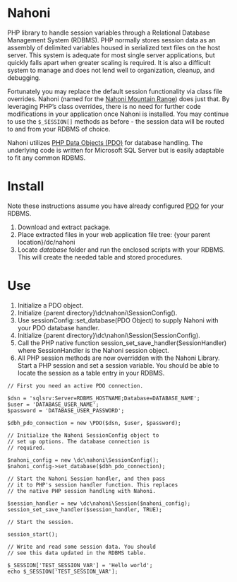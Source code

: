 # Nahoni
PHP library to handle session variables through a Relational Database Management System (RDBMS). PHP normally stores session data as an assembly of delimited variables housed in serialized text files on the host server. This system is adequate for most single server applications, but quickly falls apart when greater scaling is required. It is also a difficult system to manage and does not lend well to organization, cleanup, and debugging.

Fortunately you may replace the default session functionality via class file overrides. Nahoni (named for the [Nahoni Mountain Range](http://www.geodata.us/canada_names_maps/maps.php?featureid=KAENM&f=312)) does just that. By leveraging PHP’s class overrides, there is no need for further code modifications in your application once Nahoni is installed. You may continue to use the <code>$_SESSION[]</code> methods as before - the session data will be routed to and from your RDBMS of choice.

Nahoni utilizes [PHP Data Objects (PDO)](https://www.php.net/manual/en/book.pdo.php) for database handling. The underlying code is written for Microsoft SQL Server but is easily adaptable to fit any common RDBMS.  

# Install
Note these instructions assume you have already configured [PDO](https://www.php.net/manual/en/book.pdo.php) for your RDBMS.

1. Download and extract package.
1. Place extracted files in your web application file tree: {your parent location}/dc/nahoni
1. Locate _database_ folder and run the enclosed scripts with your RDBMS. This will create the needed table and stored procedures.

# Use
1. Initialize a PDO object.
1. Initialize {parent directory}\dc\nahoni\SessionConfig().
1. Use sessionConfig::set_database(PDO Object) to supply Nahoni with your PDO database handler.
1. Initialize {parent directory}\dc\nahoni\Session(SessionConfig). 
1. Call the PHP native function session_set_save_handler(SessionHandler) where SessionHandler is the Nahoni session object.
1. All PHP session methods are now overridden with the Nahoni Library. Start a PHP session and set a session variable. You should be able to locate the session as a table entry in your RDBMS.

```	
// First you need an active PDO connection.

$dsn = 'sqlsrv:Server=RDBMS_HOSTNAME;Database=DATABASE_NAME';
$user = 'DATABASE_USER_NAME';
$password = 'DATABASE_USER_PASSWORD';

$dbh_pdo_connection = new \PDO($dsn, $user, $password);

// Initialize the Nahoni SessionConfig object to
// set up options. The database connection is
// required.

$nahoni_config = new \dc\nahoni\SessionConfig();
$nahoni_config->set_database($dbh_pdo_connection);

// Start the Nahoni Session handler, and then pass
// it to PHP's session handler function. This replaces
// the native PHP session handling with Nahoni.

$session_handler = new \dc\nahoni\Session($nahoni_config);
session_set_save_handler($session_handler, TRUE);

// Start the session.

session_start();

// Write and read some session data. You should
// see this data updated in the RDBMS table.

$_SESSION['TEST_SESSION_VAR'] = 'Hello world';
echo $_SESSION['TEST_SESSION_VAR'];
```

